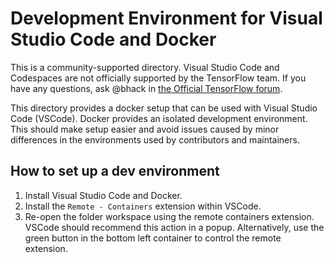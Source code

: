 # Development Environment for Visual Studio Code and Docker

This is a community-supported directory. Visual Studio Code and Codespaces are
not officially supported by the TensorFlow team. If you have any questions, ask
@bhack in [the Official TensorFlow forum](https://discuss.tensorflow.org/).

This directory provides a docker setup that can be used with Visual Studio Code (VSCode).
Docker provides an isolated development environment. This should make setup easier
and avoid issues caused by minor differences in the environments used by contributors
and maintainers.

## How to set up a dev environment

1. Install Visual Studio Code and Docker.
2. Install the `Remote - Containers` extension within VSCode.
4. Re-open the folder workspace using the remote containers extension.
   VSCode should recommend this action in a popup. Alternatively,
   use the green button in the bottom left container to control the
   remote extension.
